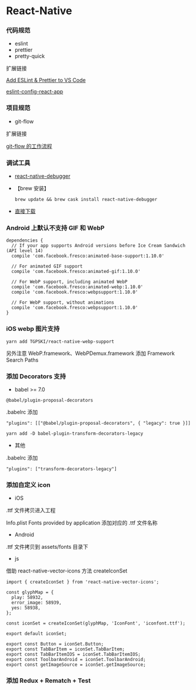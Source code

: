 # React-Native

### 代码规范

- eslint
- prettier
- pretty-quick

扩展链接

[Add ESLint & Prettier to VS Code](https://www.youtube.com/watch?v=bfyI9yl3qfE)

[eslint-config-react-app](https://www.npmjs.com/package/@axio/eslint-config-react-app)

### 项目规范

- git-flow

扩展链接

[git-flow 的工作流程](https://www.git-tower.com/learn/git/ebook/cn/command-line/advanced-topics/git-flow)

### 调试工具

- [react-native-debugger](https://github.com/jhen0409/react-native-debugger)

- 【brew 安装】

  `brew update && brew cask install react-native-debugger`

- [直接下载](https://github.com/jhen0409/react-native-debugger/releases)

### Android 上默认不支持 GIF 和 WebP

```$xslt
dependencies {
  // If your app supports Android versions before Ice Cream Sandwich (API level 14)
  compile 'com.facebook.fresco:animated-base-support:1.10.0'

  // For animated GIF support
  compile 'com.facebook.fresco:animated-gif:1.10.0'

  // For WebP support, including animated WebP
  compile 'com.facebook.fresco:animated-webp:1.10.0'
  compile 'com.facebook.fresco:webpsupport:1.10.0'

  // For WebP support, without animations
  compile 'com.facebook.fresco:webpsupport:1.10.0'
}
```

### iOS webp 图片支持

`yarn add TGPSKI/react-native-webp-support`

另外注意 WebP.framework、WebPDemux.framework 添加 Framework Search Paths

### 添加 Decorators 支持

- babel >= 7.0

`@babel/plugin-proposal-decorators`

.babelrc 添加

`"plugins": [["@babel/plugin-proposal-decorators", { "legacy": true }]]`

`yarn add -D babel-plugin-transform-decorators-legacy`

- 其他

.babelrc 添加

`"plugins": ["transform-decorators-legacy"]`

### 添加自定义 icon

- iOS

.ttf 文件拷贝进入工程

Info.plist Fonts provided by application 添加对应的 .ttf 文件名称

- Android

.ttf 文件拷贝到 assets/fonts 目录下

- js

借助 react-native-vector-icons 方法 createIconSet

```$xslt
import { createIconSet } from 'react-native-vector-icons';

const glyphMap = {
  play: 58932,
  error_image: 58939,
  yes: 58938,
};

const iconSet = createIconSet(glyphMap, 'IconFont', 'iconfont.ttf');

export default iconSet;

export const Button = iconSet.Button;
export const TabBarItem = iconSet.TabBarItem;
export const TabBarItemIOS = iconSet.TabBarItemIOS;
export const ToolbarAndroid = iconSet.ToolbarAndroid;
export const getImageSource = iconSet.getImageSource;
```

### 添加 Redux + Rematch + Test
